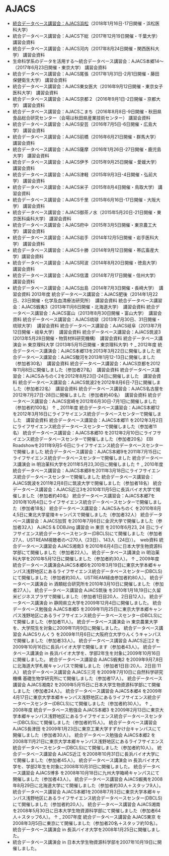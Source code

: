 # AJACS
- [統合データベース講習会：AJACS浜松](https://github.com/AJACS-training/AJACS68)（2018年1月16日-17日開催・浜松医科大学）
- 統合データベース講習会：AJACS下総（2017年12月19日開催・千葉大学） 講習会資料
- 統合データベース講習会：AJACS河内（2017年8月24日開催・関西医科大学） 講習会資料
- 生命科学系のデータを活用する～統合データベース講習会：AJACS本郷14～（2017年6月23日開催・東京大学） 講習会資料
- 統合データベース講習会：AJACS尾張（2017年1月31日-2月1日開催・藤田保健衛生大学） 講習会資料
- 統合データベース講習会：AJACS東女医大（2016年9月12日開催・東京女子医科大学） 講習会資料
- 統合データベース講習会：AJACS京都２（2016年9月1日-2日開催・京都大学） 講習会資料
- 統合データベース講習会：AJACSこまち（2016年8月8日-9日開催・秋田県食品総合研究センター（会場は秋田県産業技術センター） 講習会資料
- 統合データベース講習会：AJACS安芸（2016年7月5日-6日開催・広島大学） 講習会資料
- 統合データベース講習会：AJACS前橋（2016年6月21日開催・群馬大学） 講習会資料
- 統合データベース講習会：AJACS薩摩（2016年1月26日-27日開催・鹿児島大学） 講習会資料
- 統合データベース講習会：AJACS伊予（2015年9月25日開催・愛媛大学） 講習会資料
- 統合データベース講習会：AJACS津軽（2015年9月3日-4日開催・弘前大学） 講習会資料
- 統合データベース講習会：AJACS米子（2015年8月4日開催・鳥取大学） 講習会資料
- 統合データベース講習会：AJACS千里（2015年6月16日-17日開催・大阪大学） 講習会資料
- 統合データベース講習会：AJACS御茶ノ水（2015年5月20日-21日開催・東京医科歯科大学） 講習会資料
- 統合データベース講習会：AJACS府中（2015年3月5日開催・東京農工大学） 講習会資料
- 統合データベース講習会：AJACS岩手（2014年12月5日開催・岩手医科大学） 講習会資料
- 統合データベース講習会：AJACS十勝（2014年9月12日開催・帯広畜産大学）講習会資料
- 統合データベース講習会：AJACS阿波（2014年8月20日開催・徳島大学） 講習会資料
- 統合データベース講習会：AJACS信濃（2014年7月17日開催・信州大学）　講習会資料
- 統合データベース講習会：AJACS出島（2014年7月3日開催・長崎大学）　講習会資料
2013年度
統合データベース講習会：AJACS肥後（2014年1月22日、23日開催・化学及血清療法研究所）　講習会資料
統合データベース講習会：AJACS蝦夷3（2013年11月6日開催・北海道大学）　講習会資料
統合データベース講習会：AJACS富山（2013年8月30日開催・富山大学）　講習会資料
統合データベース講習会：AJACS琉球（2013年7月30日、31日開催・琉球大学）　講習会資料
統合データベース講習会：AJACS岐阜（2013年7月12日開催・岐阜大学）　講習会資料
統合データベース講習会：AJACS筑波3　(2013年5月28日開催・物質材料研究機構)　講習会資料
統合データベース講演会 in 東京理科大学 (2013年5月15日開催・東京理科大学)
↑
_ 2012年度
統合データベース講演会：AJACS本郷13を2013年3月22日に開催しました
統合データベース講習会：AJACS駿河を2013年1月12-13日に開催しました（参加者30名）　講習会資料
統合データベース講習会：AJACS京都を2012年11月8日に開催しました（参加者27名）　講習会資料
統合データベース講習会：AJACSみちのく2を2012年8月23日-24日に開催しました　講習会資料
統合データベース講習会：AJACS筑波2を2012年8月6日-7日に開催しました（参加者22名）　講習会資料
統合データベース講習会：AJACS名古屋を2012年7月27日-28日に開催しました（参加者約40名）　講習会資料
統合データベース講習会：AJACS宮崎を2012年6月30日-7月1日に開催しました（参加者約100名）
↑
_ 2011年度
統合データベース講習会：AJACS本郷12を2012年3月16日にライフサイエンス統合データベースセンターで開催しました　講習会資料
統合データベース講習会：AJACS本郷11 を2012年3月2日にライフサイエンス統合データベースセンターで開催しました（参加者11名）
統合データベース講習会：AJACS本郷10 を2012年2月10日にライフサイエンス統合データベースセンターで開催しました（参加者20名）
EBI Roadshowを2011年9月5-6日にライフサイエンス統合データベースセンターで開催しました
統合データベース講習会：AJACS本郷9を2011年7月15日にライフサイエンス統合データベースセンターで開催しました
統合データベース講演会 in 明治薬科大学を2011年5月23,30日に開催しました
↑
_ 2010年度
統合データベース講習会：AJACS本郷8を2011年3月18日にライフサイエンス統合データベースセンターで開催しました
統合データベース講習会：AJACS筑波を2011年2月8日に筑波大学で開催しました（参加者18名）
統合データベース講習会：AJACS近江3を2010年11月5日に長浜バイオ大学で開催しました（参加者約40名）
統合データベース講習会：AJACS本郷7を2010年10月4日にライフサイエンス統合データベースセンターで開催しました（参加者18名）
統合データベース講習会：AJACSみちのく を2010年8月4,5日に東北大学星陵キャンパスで開催しました（参加者32人）
統合データベース講習会：AJACS加賀 を2010年7月6日に金沢大学で開催しました（参加者32人）
AJACS & DDBJing 講習会 in 東京 を2010年6月23, 24 日にライフサイエンス統合データベースセンター(DBCLS)にて開催しました（参加者27人、USTREAM視聴者のべ270人（23日）、143人（24日））。　web資料
統合データベース講習会 AJACS湘南3 を2010年6月4日に日本大学生物資源科学部にて開催しました（参加者22人）。
統合データベース講演会 in 明治薬科大学を2010年5月12日に開催しました（参加者約30人）。
↑
_ 2009年度
統合データベース講演会AJACS本郷6を2010年3月19日に東京大学本郷キャンパス浅野地区にあるライフサイエンス統合データベースセンター(DBCLS)にて開催しました（参加者約30人、USTREAM経由参加者約80人）。
統合データベース講演会 in 酒類総合研究所を2010年3月10日に開催しました（参加者27人）。
統合データベース講習会 AJACS筑後 を2010年1月18,19日に久留米ビジネスプラザで開催しました（参加者1日目20人、2日目12人）。
統合データベース講演会 in 静岡県立大学を2009年12月4日に開催しました。
統合データベース勉強会 AJACS本郷5 を2009年11月25日に東京大学本郷キャンパス浅野地区にあるライフサイエンス統合データベースセンター(DBCLS)にて開催しました（参加者11人）。
統合データベース講演会 in 東京農業大学を、大学院生を対象に2009年11月9日に開催しました。
統合データベース講習会 AJACSりんくう を2009年11月6日に大阪府立大学りんくうキャンパスで開催しました（参加者33人）。
統合データベース講習会 AJACS近江2 を2009年10月16日に長浜バイオ大学で開催します（参加者43人）。
統合データベース講演会 in 長浜バイオ大学を、学部2年生を対象に2009年10月16日に開催しました。
統合データベース講習会 AJACS蝦夷2 を2009年9月7,8日に北海道大学札幌キャンパスで開催しました（参加者1日目:20人、2日目:11人）
統合データベース講習会 AJACS三河 を2009年7月10日に自然科学研究機構 基礎生物学研究所にて開催しました（参加者17人）。
統合データベース講習会 AJACS湘南2 を2009年5月15日に日本大学生物資源科学部にて開催しました（参加者24人）。
統合データベース講習会 AJACS本郷4 を2009年4月17日に東京大学本郷キャンパス浅野地区にあるライフサイエンス統合データベースセンター(DBCLS)にて開催しました（参加者約30人）。
↑
_ 2008年度
統合データベース勉強会 AJACS本郷3 を2009年2月13日に東京大学本郷キャンパス浅野地区にあるライフサイエンス統合データベースセンター(DBCLS)にて開催しました（参加者約15人）。
統合データベース講習会 AJACS長津田 を2009年1月23日に東京工業大学すずかけ台キャンパスにて開催しました（参加者30人）。
統合データベース勉強会 AJACS本郷2 を2008年11月21日に東京大学本郷キャンパス浅野地区にあるライフサイエンス統合データベースセンター(DBCLS)にて開催しました（参加者約10人）。
統合データベース講習会 AJACS近江 を2008年10月31日に長浜バイオ大学にて開催しました（参加者45人）。
統合データベース講演会 in 長浜バイオ大学を、学部2年生を対象に2008年10月31日に開催しました。
統合データベース講習会 AJACS博多 を2008年10月18日に九州大学箱崎キャンパスにて開催しました（参加者43人）。
統合データベース講習会 AJACS蝦夷を2008年8月29日に北海道大学にて開催しました（参加者約30人＋スタッフ9人）。
統合データベース講習会 AJACS本郷1を2008年7月3日に東京大学本郷キャンパス浅野地区にあるライフサイエンス統合データベースセンター(DBCLS)にて開催しました（参加者約20人）。
統合データベース講習会 AJACS湘南 を2008年5月30日に日本大学生物資源科学部にて開催しました（参加者64人＋スタッフ6人）。
↑
_ 2007年度
統合データベース講習会 AJACS東京 を2008年3月5日に東京にて開催しました（参加者20名＋スタッフ約10名）。
統合データベース講演会 in 長浜バイオ大学を2008年1月25日に開催しました。
- 統合データベース講演会 in 日本大学生物資源科学部を2007年10月19日に開催しました。
